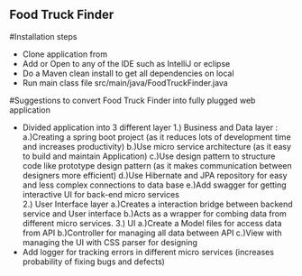 ## Food Truck Finder

#Installation steps
* Clone application from 
* Add or Open to any of the IDE such as IntelliJ or eclipse
* Do a Maven clean install to get all dependencies on local
* Run main class file src/main/java/FoodTruckFinder.java


#Suggestions to convert Food Truck Finder into fully plugged  web application 
* Divided application into 3 different layer
  1.) Business and Data layer :
        a.)Creating a spring boot project (as it reduces lots of development time and increases productivity)
        b.)Use micro service architecture (as it easy to build and maintain Application)
        c.)Use design pattern to structure code like prototype design pattern (as it makes communication between designers more efficient)
        d.)Use Hibernate and JPA repository for easy and less complex connections to data base 
        e.)Add swagger for getting interactive UI for back-end micro services  
  2.) User Interface layer 
        a.)Creates a interaction bridge between backend service and User interface 
        b.)Acts as a wrapper for combing data from different micro services.
        3.) UI 
             a.)Create a Model files for access data from API
             b.)Controller for managing all data between API 
             c.)View with managing the UI with CSS parser for designing
 * Add logger for tracking errors in different micro services (increases probability of fixing bugs and defects)
